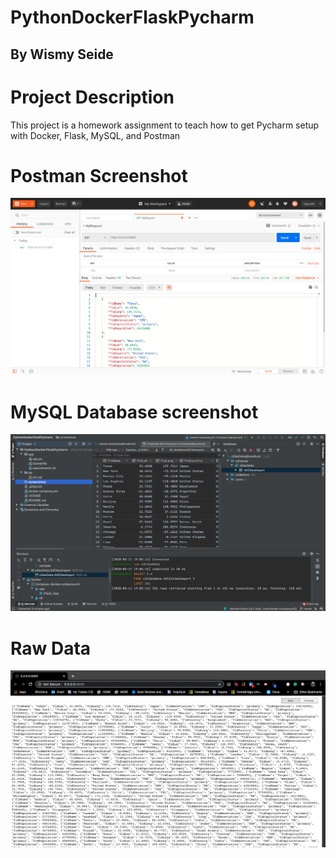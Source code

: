 # PythonDockerFlaskPycharm
## By Wismy Seide

# Project Description
This project is a homework assignment to teach how to get Pycharm setup with Docker, Flask, MySQL, and Postman

# Postman Screenshot
![screenshot](screenshots/postman.png)

# MySQL Database screenshot
![screenshot](screenshots/mysqldatabase.png)

# Raw Data
![screenshot](screenshots/rawdata.png)
